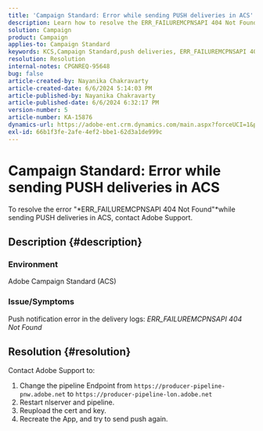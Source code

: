 ```yaml
---
title: 'Campaign Standard: Error while sending PUSH deliveries in ACS'
description: Learn how to resolve the ERR_FAILUREMCPNSAPI 404 Not Found while sending PUSH deliveries in Campaign Standard.
solution: Campaign
product: Campaign
applies-to: Campaign Standard
keywords: KCS,Campaign Standard,push deliveries, ERR_FAILUREMCPNSAPI 404 Not Found , ACS
resolution: Resolution
internal-notes: CPGNREQ-95648
bug: false
article-created-by: Nayanika Chakravarty
article-created-date: 6/6/2024 5:14:03 PM
article-published-by: Nayanika Chakravarty
article-published-date: 6/6/2024 6:32:17 PM
version-number: 5
article-number: KA-15876
dynamics-url: https://adobe-ent.crm.dynamics.com/main.aspx?forceUCI=1&pagetype=entityrecord&etn=knowledgearticle&id=054f2728-2824-ef11-840a-00224809adb3
exl-id: 66b1f3fe-2afe-4ef2-bbe1-62d3a1de999c
---
```

# Campaign Standard: Error while sending PUSH deliveries in ACS


To resolve the error "*ERR_FAILUREMCPNSAPI 404 Not Found"*while sending PUSH deliveries in ACS, contact Adobe Support.

## Description {#description}


### Environment

Adobe Campaign Standard (ACS)

### Issue/Symptoms

Push notification error in the delivery logs: *ERR_FAILUREMCPNSAPI 404 Not Found*


## Resolution {#resolution}


Contact Adobe Support to:

1. Change the pipeline Endpoint from `https://producer-pipeline-pnw.adobe.net` to `https://producer-pipeline-lon.adobe.net`
2. Restart nlserver and pipeline.
3. Reupload the cert and key.
4. Recreate the App, and try to send push again.
